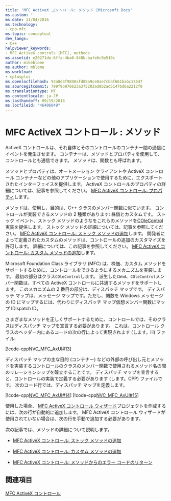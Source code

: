 ```yaml
---
title: 'MFC ActiveX コントロール: メソッド |Microsoft Docs'
ms.custom: ''
ms.date: 11/04/2016
ms.technology:
- cpp-mfc
ms.topic: conceptual
dev_langs:
- C++
helpviewer_keywords:
- MFC ActiveX controls [MFC], methods
ms.assetid: e20271de-6ffa-4ba0-848b-bafe6c9e510c
author: mikeblome
ms.author: mblome
ms.workload:
- cplusplus
ms.openlocfilehash: 93a8d3f9840afd88a9ce0ae7cbaf661babc13647
ms.sourcegitcommit: 799f9b976623a375203ad8b2ad5147bd6a2212f0
ms.translationtype: MT
ms.contentlocale: ja-JP
ms.lasthandoff: 09/19/2018
ms.locfileid: "46406049"
---
```

# <a name="mfc-activex-controls-methods"></a>MFC ActiveX コントロール : メソッド

ActiveX コントロールは、それ自体とそのコントロールのコンテナー間の通信にイベントを発生させます。 コンテナーは、メソッドとプロパティを使用して、コントロールとも通信できます。 メソッドは、関数とも呼ばれます。

メソッドとプロパティは、オートメーション クライアントや ActiveX コントロール コンテナーなどの他のアプリケーションで使用するために、エクスポートされたインターフェイスを提供します。 ActiveX コントロールのプロパティの詳細については、記事を参照してください。 [MFC ActiveX コントロール: プロパティ](../mfc/mfc-activex-controls-properties.md)します。

メソッドは、使用し、目的は、C++ クラスのメンバー関数に似ています。 コントロールが実装できるメソッドの 2 種類があります: 株価とカスタムです。 ストック イベント、ストック メソッドのようなをこれらのメソッドを[COleControl](../mfc/reference/colecontrol-class.md)実装を提供します。 ストック メソッドの詳細については、記事を参照してください。 [MFC ActiveX コントロール: ストック メソッドの追加](../mfc/mfc-activex-controls-adding-stock-methods.md)します。 開発者によって定義されたカスタムのメソッドは、コントロールの追加のカスタマイズを許可します。 詳細については、この記事を参照してください。 [MFC ActiveX コントロール: カスタム メソッドの追加](../mfc/mfc-activex-controls-adding-custom-methods.md)します。

Microsoft Foundation Class ライブラリ (MFC) は、株価、カスタム メソッドをサポートするために、コントロールをできるようにするメカニズムを実装します。 最初の部分はクラス`COleControl`します。 派生した`CWnd`、`COleControl`メンバー関数は、すべての ActiveX コントロールに共通するメソッドをサポートします。 このメカニズムの 2 番目の部分は、ディスパッチ マップです。 ディスパッチ マップは、メッセージ マップです。ただし、関数を Windows メッセージの ID にマップするには、代わりにディスパッチ マップ仮想メンバー関数にマップ IDispatch ID。

さまざまなメソッドを正しくサポートするために、コントロールでは、そのクラスはディスパッチ マップを宣言する必要があります。 これは、コントロール クラスのヘッダー内にあるコードの次の行によって実現されます (します。H) ファイル:

[!code-cpp[NVC_MFC_AxUI#13](../mfc/codesnippet/cpp/mfc-activex-controls-methods_1.h)]

ディスパッチ マップの主な目的 (コンテナー) などの外部の呼び出し元とメソッドを実装するコントロールのクラスのメンバー関数で使用されるメソッド名の間のリレーションシップを確立することです。 ディスパッチ マップを宣言すると、コントロールの実装で定義する必要があります (します。CPP) ファイルです。 次のコード行では、ディスパッチ マップを定義します。

[!code-cpp[NVC_MFC_AxUI#14](../mfc/codesnippet/cpp/mfc-activex-controls-methods_2.cpp)]
[!code-cpp[NVC_MFC_AxUI#15](../mfc/codesnippet/cpp/mfc-activex-controls-methods_3.cpp)]

使用した場合、 [MFC ActiveX コントロール ウィザード](../mfc/reference/mfc-activex-control-wizard.md)プロジェクトを作成するには、次の行が自動的に追加します。 MFC ActiveX コントロール ウィザードが使用されていない場合は、次の行を手動で追加する必要があります。

次の記事では、メソッドの詳細について説明します。

- [MFC ActiveX コントロール: ストック メソッドの追加](../mfc/mfc-activex-controls-adding-stock-methods.md)

- [MFC ActiveX コントロール: カスタム メソッドの追加](../mfc/mfc-activex-controls-adding-custom-methods.md)

- [MFC ActiveX コントロール: メソッドからのエラー コードのリターン](../mfc/mfc-activex-controls-returning-error-codes-from-a-method.md)

## <a name="see-also"></a>関連項目

[MFC ActiveX コントロール](../mfc/mfc-activex-controls.md)


